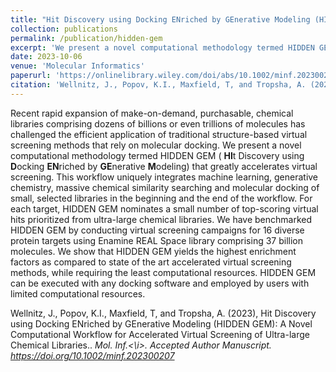```yaml
---
title: "Hit Discovery using Docking ENriched by GEnerative Modeling (HIDDEN GEM): A Novel Computational Workflow for Accelerated Virtual Screening of Ultra-large Chemical Libraries"
collection: publications
permalink: /publication/hidden-gem
excerpt: 'We present a novel computational methodology termed HIDDEN GEM (<b>HI</b>t Discovery using <b>D</b>ocking <b>EN</b>riched by <b>GE</b>nerative <b>M</b>odeling) that greatly accelerates virtual screening. This workflow uniquely integrates machine learning, generative chemistry, massive chemical similarity searching and molecular docking of small, selected libraries in the beginning and the end of the workflow.'
date: 2023-10-06
venue: 'Molecular Informatics'
paperurl: 'https://onlinelibrary.wiley.com/doi/abs/10.1002/minf.202300207'
citation: 'Wellnitz, J., Popov, K.I., Maxfield, T, and Tropsha, A. (2023), Hit Discovery using Docking ENriched by GEnerative Modeling (HIDDEN GEM): A Novel Computational Workflow for Accelerated Virtual Screening of Ultra-large Chemical Libraries.. <i>Mol. Inf.<\i>. Accepted Author Manuscript.'
---
```


Recent rapid expansion of make-on-demand, purchasable, chemical libraries comprising dozens of billions or even trillions of molecules has challenged the efficient application of traditional structure-based virtual screening methods that rely on molecular docking. We present a novel computational methodology termed HIDDEN GEM ( <b>HI</b>t Discovery using <b>D</b>ocking <b>EN</b>riched by <b>GE</b>nerative <b>M</b>odeling) that greatly accelerates virtual screening. This workflow uniquely integrates machine learning, generative chemistry, massive chemical similarity searching and molecular docking of small, selected libraries in the beginning and the end of the workflow. For each target, HIDDEN GEM nominates a small number of top-scoring virtual hits prioritized from ultra-large chemical libraries. We have benchmarked HIDDEN GEM by conducting virtual screening campaigns for 16 diverse protein targets using Enamine REAL Space library comprising 37 billion molecules. We show that HIDDEN GEM yields the highest enrichment factors as compared to state of the art accelerated virtual screening methods, while requiring the least computational resources. HIDDEN GEM can be executed with any docking software and employed by users with limited computational resources.

Wellnitz, J., Popov, K.I., Maxfield, T, and Tropsha, A. (2023), Hit Discovery using Docking ENriched by GEnerative Modeling (HIDDEN GEM): A Novel Computational Workflow for Accelerated Virtual Screening of Ultra-large Chemical Libraries.. <i>Mol. Inf.<\i>. Accepted Author Manuscript. https://doi.org/10.1002/minf.202300207